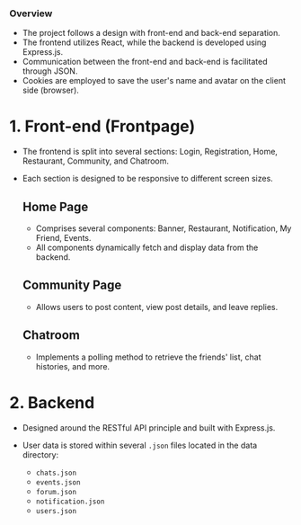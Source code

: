 ### Overview

- The project follows a design with front-end and back-end separation.
- The frontend utilizes React, while the backend is developed using Express.js.
- Communication between the front-end and back-end is facilitated through JSON.
- Cookies are employed to save the user's name and avatar on the client side (browser).

# 1. Front-end (Frontpage)

- The frontend is split into several sections: Login, Registration, Home, Restaurant, Community, and Chatroom.
- Each section is designed to be responsive to different screen sizes.

  ## Home Page

  - Comprises several components: Banner, Restaurant, Notification, My Friend, Events.
  - All components dynamically fetch and display data from the backend.

  ## Community Page

  - Allows users to post content, view post details, and leave replies.

  ## Chatroom

  - Implements a polling method to retrieve the friends' list, chat histories, and more.

# 2. Backend

- Designed around the RESTful API principle and built with Express.js.
- User data is stored within several `.json` files located in the data directory:

  - `chats.json`
  - `events.json`
  - `forum.json`
  - `notification.json`
  - `users.json`
